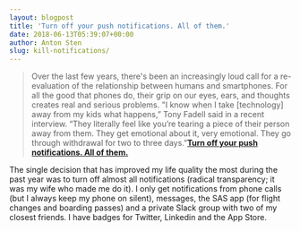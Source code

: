 ```yaml
---
layout: blogpost
title: 'Turn off your push notifications. All of them.'
date: 2018-06-13T05:39:07+00:00
author: Anton Sten
slug: kill-notifications/
---
```


>Over the last few years, there's been an increasingly loud call for a re-evaluation of the relationship between humans and smartphones. For all the good that phones do, their grip on our eyes, ears, and thoughts creates real and serious problems. "I know when I take [technology] away from my kids what happens,” Tony Fadell said in a recent interview. “They literally feel like you’re tearing a piece of their person away from them. They get emotional about it, very emotional. They go through withdrawal for two to three days.”**[Turn off your push notifications. All of them.](https://www.wired.com/story/turn-off-your-push-notifications/)**

The single decision that has improved my life quality the most during the past year was to turn off almost all notifications (radical transparency; it was my wife who made me do it). I only get notifications from phone calls (but I always keep my phone on silent), messages, the SAS app (for flight changes and boarding passes) and a private Slack group with two of my closest friends. I have badges for Twitter, Linkedin and the App Store.
